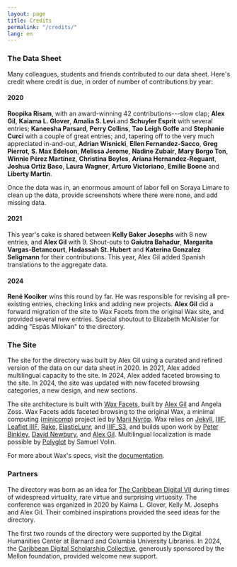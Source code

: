 ```yaml
---
layout: page
title: Credits
permalink: "/credits/"
lang: en
---
```


### The Data Sheet

Many colleagues, students and friends contributed to our data sheet. Here's credit where credit is due, in order of number of contributions by year:

#### 2020

**Roopika Risam**, with an award-winning 42 contributions---slow clap; **Alex Gil**, **Kaiama L. Glover**, **Amalia S. Levi** and **Schuyler Esprit** with several entries; **Kaneesha Parsard**, **Perry Collins**, **Tao Leigh Goffe** and **Stephanie Curci** with a couple of great entries; and, tapering off to the very much appreciated in-and-out, **Adrian Wisnicki**, **Ellen Fernandez-Sacco**, **Greg Pierrot**, **S. Max Edelson**, **Melissa Jerome**, **Nadine Zubair**, **Mary Borgo Ton**, **Winnie Pérez Martínez**, **Christina Boyles**, **Ariana Hernandez-Reguant**, **Joshua Ortiz Baco**, **Laura Wagner**, **Arturo Victoriano**, **Emilie Boone** and **Liberty Martin**.

Once the data was in, an enormous amount of labor fell on Soraya Limare to clean up the data, provide screenshots where there were none, and add missing data.

#### 2021

This year's cake is shared between **Kelly Baker Josephs** with 8 new entries, and **Alex Gil** with 9. Shout-outs to **Gaiutra Bahadur**, **Margarita Vargas-Betancourt**, **Hadassah St. Hubert** and **Katerina Gonzalez Seligmann** for their contributions. This year, Alex Gil added Spanish translations to the aggregate data.

#### 2024

**René Kooiker** wins this round by far. He was responsible for revising all pre-existing entries, checking links and adding new projects. **Alex Gil** did a forward migration of the site to Wax Facets from the original Wax site, and provided several new entries. Special shoutout to Elizabeth McAlister for adding "Espàs Milokan" to the directory.

### The Site

The site for the directory was built by Alex Gil using a curated and refined version of the data on our data sheet in 2020. In 2021, Alex added multilingual capacity to the site. In 2024, Alex added faceted browsing to the site. In 2024, the site was updated with new faceted browsing categories, a new design, and new sections.

The site architecture is built with [Wax Facets](https://minicomp.github.io/wax-facets/), built by [Alex Gil](https://github.com/elotroalex) and Angela Zoss. Wax Facets adds faceted browsing to the original Wax, a minimal computing ([minicomp](https://github.com/minicomp)) project led by [Marii Nyröp](http://marii.info/). Wax relies on [Jekyll](https://jekyllrb.com), [IIIF](http://iiif.io), [Leaflet IIIF](https://github.com/mejackreed/Leaflet-IIIF), [Rake](https://ruby.github.io/rake/), [ElasticLunr](http://elasticlunr.com/), and [IIIF_S3](https://github.com/cmoa/iiif_s3), and builds upon work by [Peter Binkley](https://github.com/pbinkley), [David Newbury](https://github.com/workergnome), and [Alex Gil](https://github.com/elotroalex). Multilingual localization is made possible by [Polyglot](https://github.com/untra/polyglot) by Samuel Volin.

For more about Wax's specs, visit the [documentation](https://minicomp.github.io/wiki/#/contributors?id=top).

### Partners

The directory was born as an idea for [The Caribbean Digital VII](http://caribbeandigitalnyc.net/2020/) during times of widespread virtuality, rare virtue and surprising virtuosity. The conference was organized in 2020 by Kaima L. Glover, Kelly M. Josephs and Alex Gil. Their combined inspirations provided the seed ideas for the directory.

The first two rounds of the directory were supported by the Digital Humanities Center at Barnard and Columbia University Libraries. In 2024, the [Caribbean Digital Scholarship Collective](https://cdscollective.org/), generously sponsored by the Mellon foundation, provided welcome new support.
